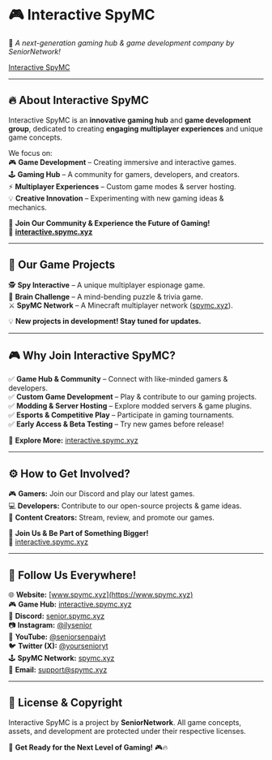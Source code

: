 # 🎮 **Interactive SpyMC**  
🚀 *A next-generation gaming hub & game development company by SeniorNetwork!*  

[Interactive SpyMC ](https://www.spymc.xyz/interactive-banner.png)  

---

## 🔥 **About Interactive SpyMC**  
Interactive SpyMC is an **innovative gaming hub** and **game development group**, dedicated to creating **engaging multiplayer experiences** and unique game concepts.  

We focus on:  
🎮 **Game Development** – Creating immersive and interactive games.  
🕹️ **Gaming Hub** – A community for gamers, developers, and creators.  
⚡ **Multiplayer Experiences** – Custom game modes & server hosting.  
💡 **Creative Innovation** – Experimenting with new gaming ideas & mechanics.  

📌 **Join Our Community & Experience the Future of Gaming!**  
🔗 **[interactive.spymc.xyz](https://interactive.spymc.xyz)**  

---

## 🚀 **Our Game Projects**  
🕵️ **Spy Interactive** – A unique multiplayer espionage game.  
🧠 **Brain Challenge** – A mind-bending puzzle & trivia game.  
⚔️ **SpyMC Network** – A Minecraft multiplayer network ([spymc.xyz](https://www.spymc.xyz)).  

💡 **New projects in development! Stay tuned for updates.**  

---

## 🎮 **Why Join Interactive SpyMC?**  
✅ **Game Hub & Community** – Connect with like-minded gamers & developers.  
✅ **Custom Game Development** – Play & contribute to our gaming projects.  
✅ **Modding & Server Hosting** – Explore modded servers & game plugins.  
✅ **Esports & Competitive Play** – Participate in gaming tournaments.  
✅ **Early Access & Beta Testing** – Try new games before release!  

🔗 **Explore More:** [interactive.spymc.xyz](https://interactive.spymc.xyz)  

---

## ⚙️ **How to Get Involved?**  
🎮 **Gamers:** Join our Discord and play our latest games.  
💻 **Developers:** Contribute to our open-source projects & game ideas.  
📢 **Content Creators:** Stream, review, and promote our games.  

📌 **Join Us & Be Part of Something Bigger!**  
🔗 [interactive.spymc.xyz](https://interactive.spymc.xyz)  

---

## 📢 **Follow Us Everywhere!**  
🌐 **Website:** [www.spymc.xyz](https://www.spymc.xyz)  
🎮 **Game Hub:** [interactive.spymc.xyz](https://interactive.spymc.xyz)  
🔗 **Discord:** [senior.spymc.xyz](https://senior.spymc.xyz)  
📷 **Instagram:** [@ilysenior](https://instagram.com/ilysenior)  
🎥 **YouTube:** [@seniorsenpaiyt](https://www.youtube.com/@seniorsenpaiyt)  
🐦 **Twitter (X):** [@yoursenioryt](https://twitter.com/yoursenioryt)  
🕹️ **SpyMC Network:** [spymc.xyz](https://www.spymc.xyz)  
📧 **Email:** support@spymc.xyz  

---

## 📜 **License & Copyright**  
Interactive SpyMC is a project by **SeniorNetwork**. All game concepts, assets, and development are protected under their respective licenses.  

👀 **Get Ready for the Next Level of Gaming!** 🎮🔥
